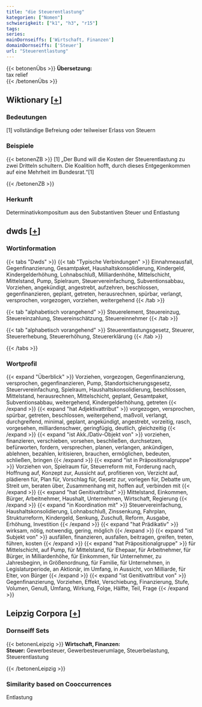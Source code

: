 ```yaml
---
title: "die Steuerentlastung"
kategorien: ["Nomen"]
schwierigkeit: ["k1", "h3", "r15"]
tags:
series:
mainDornseiffs: ['Wirtschaft, Finanzen']
domainDornseiffs: ['Steuer']
url: "Steuerentlastung"
---
```


{{< betonenÜbs >}}
**Übersetzung:**  
tax relief  
{{< /betonenÜbs >}}

## Wiktionary [[+](https://de.wiktionary.org/wiki/Steuerentlastung)]

### Bedeutungen
[1] vollständige Befreiung oder teilweiser Erlass von Steuern  

### Beispiele
{{< betonenZB >}}
[1] „Der Bund will die Kosten der Steuerentlastung zu zwei Dritteln schultern. Die Koalition hofft, durch dieses Entgegenkommen auf eine Mehrheit im Bundesrat.“[1]  

{{< /betonenZB >}}
### Herkunft
Determinativkompositum aus den Substantiven Steuer und Entlastung  



## dwds [[+](https://www.dwds.de/wb/Steuerentlastung)]

### Wortinformation
{{< tabs "Dwds" >}}
{{< tab "Typische Verbindungen" >}}
Einnahmeausfall, Gegenfinanzierung, Gesamtpaket, Haushaltskonsolidierung, Kindergeld, Kindergelderhöhung, Lohnabschluß, Milliardenhöhe, Mittelschicht, Mittelstand, Pump, Spielraum, Steuervereinfachung, Subventionsabbau, Vorziehen, angekündigt, angestrebt, aufzehren, beschlossen, gegenfinanzieren, geplant, getreten, herausrechnen, spürbar, verlangt, versprochen, vorgezogen, vorziehen, weitergehend
{{< /tab >}}

{{< tab "alphabetisch vorangehend" >}}
Steuerelement, Steuereinzug, Steuereinzahlung, Steuereinschätzung, Steuereinnehmer
{{< /tab >}}

{{< tab "alphabetisch vorangehend" >}}
Steuerentlastungsgesetz, Steuerer, Steuererhebung, Steuererhöhung, Steuererklärung
{{< /tab >}}

{{< /tabs >}}

### Wortprofil
{{< expand "Überblick" >}} Vorziehen, vorgezogen, Gegenfinanzierung, versprochen, gegenfinanzieren, Pump, Standortsicherungsgesetz, Steuervereinfachung, Spielraum, Haushaltskonsolidierung, beschlossen, Mittelstand, herausrechnen, Mittelschicht, geplant, Gesamtpaket, Subventionsabbau, weitergehend, Kindergelderhöhung, getreten {{< /expand >}}
{{< expand "hat Adjektivattribut" >}} vorgezogen, versprochen, spürbar, getreten, beschlossen, weitergehend, maßvoll, verlangt, durchgreifend, minimal, geplant, angekündigt, angestrebt, vorzeitig, rasch, vorgesehen, milliardenschwer, geringfügig, deutlich, gleichzeitig {{< /expand >}}
{{< expand "ist Akk./Dativ-Objekt von" >}} vorziehen, finanzieren, verschieben, vorsehen, beschließen, durchsetzen, befürworten, fordern, versprechen, planen, verlangen, ankündigen, ablehnen, bezahlen, kritisieren, brauchen, ermöglichen, bedeuten, schließen, bringen {{< /expand >}}
{{< expand "ist in Präpositionalgruppe" >}} Vorziehen von, Spielraum für, Steuerreform mit, Forderung nach, Hoffnung auf, Konzept zur, Aussicht auf, profitieren von, Verzicht auf, plädieren für, Plan für, Vorschlag für, Gesetz zur, vorlegen für, Debatte um, Streit um, beraten über, Zusammenhang mit, hoffen auf, verbinden mit {{< /expand >}}
{{< expand "hat Genitivattribut" >}} Mittelstand, Einkommen, Bürger, Arbeitnehmer, Haushalt, Unternehmen, Wirtschaft, Regierung {{< /expand >}}
{{< expand "in Koordination mit" >}} Steuervereinfachung, Haushaltskonsolidierung, Lohnabschluß, Zinssenkung, Fahrplan, Strukturreform, Kindergeld, Senkung, Zuschuß, Reform, Ausgabe, Erhöhung, Investition {{< /expand >}}
{{< expand "hat Prädikativ" >}} wirksam, nötig, notwendig, gering, möglich {{< /expand >}}
{{< expand "ist Subjekt von" >}} ausfällen, finanzieren, ausfallen, beitragen, greifen, treten, führen, kosten {{< /expand >}}
{{< expand "hat Präpositionalgruppe" >}} für Mittelschicht, auf Pump, für Mittelstand, für Ehepaar, für Arbeitnehmer, für Bürger, in Milliardenhöhe, für Einkommen, für Unternehmer, zu Jahresbeginn, in Größenordnung, für Familie, für Unternehmen, in Legislaturperiode, an Aktionär, im Umfang, in Aussicht, von Milliarde, für Elter, von Bürger {{< /expand >}}
{{< expand "ist Genitivattribut von" >}} Gegenfinanzierung, Vorziehen, Effekt, Verschiebung, Finanzierung, Stufe, Volumen, Genuß, Umfang, Wirkung, Folge, Hälfte, Teil, Frage {{< /expand >}}

## Leipzig Corpora [[+](https://corpora.uni-leipzig.de/en/res?word=Steuerentlastung&corpusId=deu_newscrawl-public_2018)]

### Dornseiff Sets
{{< betonenLeipzig >}}
**Wirtschaft, Finanzen:**  
**Steuer:** Gewerbesteuer, Gewerbesteuerumlage, Steuerbelastung, Steuerentlastung  

{{< /betonenLeipzig >}}

### Similarity based on Cooccurrences
Entlastung

